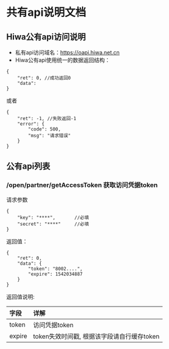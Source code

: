 
# 共有api说明文档
## Hiwa公有api访问说明
- 私有api访问域名：https://oapi.hiwa.net.cn
- Hiwa公有api使用统一的数据返回结构：
```
{
	"ret": 0, //成功返回0
	"data": 
}
```
或者
```
{
	"ret": -1, //失败返回-1
	"error": {
		"code": 500,
		"msg": "请求错误"
	}
}
```
## 公有api列表
### /open/partner/getAccessToken  获取访问凭据token
请求参数
```
{
	"key": "****",       //必填
	"secret": "****"     //必填
}
```
返回值：
```
{
	"ret": 0,
	"data": {
		"token": "8002....",
		"expire": 1542034887
	}
}
```
返回值说明:

|字段|详解|
|:---|:--|
|token|访问凭据token|
|expire|token失效时间戳, 根据该字段请自行缓存token|

